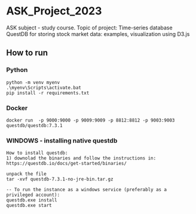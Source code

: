 # ASK_Project_2023
ASK subject - study course. Topic of project: Time-series database QuestDB for storing stock market data: examples, visualization using D3.js


## How to run

### Python
    python -m venv myenv
    .\myenv\Scripts\activate.bat
    pip install -r requirements.txt

### Docker 
    docker run  -p 9000:9000 -p 9009:9009 -p 8812:8812 -p 9003:9003 questdb/questdb:7.3.1


### WINDOWS - installing native questdb

    How to install questdb:
    1) downolad the binaries and follow the instructions in:
    https://questdb.io/docs/get-started/binaries/

    unpack the file
    tar -xvf questdb-7.3.1-no-jre-bin.tar.gz

    -- To run the instance as a windows service (preferably as a privileged account):
    questdb.exe install
    questdb.exe start

